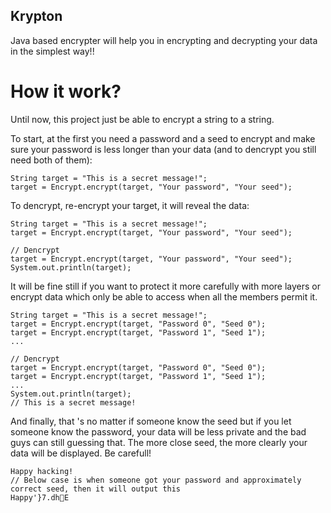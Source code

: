 ## Krypton

Java based encrypter will help you in encrypting and decrypting your data in the simplest way!!

# How it work?
Until now, this project just be able to encrypt a string to a string. 

To start, at the first you need a password and a seed to encrypt and make sure your password is less longer than your data (and to dencrypt you still need both of them):

```
String target = "This is a secret message!";
target = Encrypt.encrypt(target, "Your password", "Your seed");
```
To dencrypt, re-encrypt your target, it will reveal the data:

```
String target = "This is a secret message!";
target = Encrypt.encrypt(target, "Your password", "Your seed");

// Dencrypt
target = Encrypt.encrypt(target, "Your password", "Your seed");
System.out.println(target);

```
It will be fine still if you want to protect it more carefully with more layers or encrypt data which only be able to access when all the members permit it.

```
String target = "This is a secret message!";
target = Encrypt.encrypt(target, "Password 0", "Seed 0");
target = Encrypt.encrypt(target, "Password 1", "Seed 1");
...

// Dencrypt
target = Encrypt.encrypt(target, "Password 0", "Seed 0");
target = Encrypt.encrypt(target, "Password 1", "Seed 1");
...
System.out.println(target);
// This is a secret message!
```

And finally, that 's no matter if someone know the seed but if you let someone know the password, your data will be less private and the bad guys can still guessing that. The more close seed, the more clearly your data will be displayed. Be carefull!

```
Happy hacking!
// Below case is when someone got your password and approximately correct seed, then it will output this
Happy'}7.dhE
```
